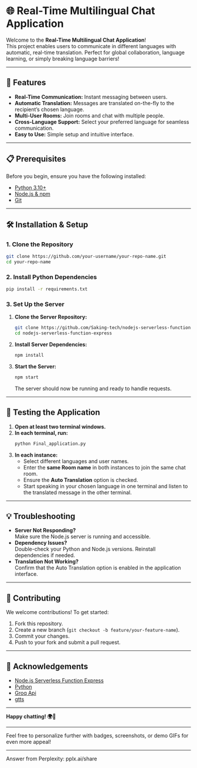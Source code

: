 # 🌐 Real-Time Multilingual Chat Application

Welcome to the **Real-Time Multilingual Chat Application**!  
This project enables users to communicate in different languages with automatic, real-time translation. Perfect for global collaboration, language learning, or simply breaking language barriers!

---

## 🚀 Features

- **Real-Time Communication:** Instant messaging between users.
- **Automatic Translation:** Messages are translated on-the-fly to the recipient’s chosen language.
- **Multi-User Rooms:** Join rooms and chat with multiple people.
- **Cross-Language Support:** Select your preferred language for seamless communication.
- **Easy to Use:** Simple setup and intuitive interface.

---

## 📋 Prerequisites

Before you begin, ensure you have the following installed:

- [Python 3.10+](https://www.python.org/downloads/)
- [Node.js & npm](https://nodejs.org/)
- [Git](https://git-scm.com/)

---

## 🛠️ Installation & Setup

### 1. Clone the Repository

```bash
git clone https://github.com/your-username/your-repo-name.git
cd your-repo-name
```

### 2. Install Python Dependencies

```bash
pip install -r requirements.txt
```

### 3. Set Up the Server

1. **Clone the Server Repository:**
    ```bash
    git clone https://github.com/Saking-tech/nodejs-serverless-function-express.git
    cd nodejs-serverless-function-express
    ```
2. **Install Server Dependencies:**
    ```bash
    npm install
    ```
3. **Start the Server:**
    ```bash
    npm start
    ```
    The server should now be running and ready to handle requests.

---

## 🧪 Testing the Application

1. **Open at least two terminal windows.**
2. **In each terminal, run:**
    ```bash
    python Final_application.py
    ```
3. **In each instance:**
    - Select different languages and user names.
    - Enter the **same Room name** in both instances to join the same chat room.
    - Ensure the **Auto Translation** option is checked.
    - Start speaking in your chosen language in one terminal and listen to the translated message in the other terminal.

---

## 💡 Troubleshooting

- **Server Not Responding?**  
  Make sure the Node.js server is running and accessible.
- **Dependency Issues?**  
  Double-check your Python and Node.js versions. Reinstall dependencies if needed.
- **Translation Not Working?**  
  Confirm that the Auto Translation option is enabled in the application interface.

---

## 🤝 Contributing

We welcome contributions! To get started:

1. Fork this repository.
2. Create a new branch (`git checkout -b feature/your-feature-name`).
3. Commit your changes.
4. Push to your fork and submit a pull request.

---

## 🙌 Acknowledgements

- [Node.js Serverless Function Express](https://github.com/Saking-tech/nodejs-serverless-function-express)
- [Python](https://www.python.org/)
- [Groq Api](https://console.groq.com/keys)
- [gtts](https://pypi.org/project/gTTS/)

---

**Happy chatting! 🌍💬**

---

Feel free to personalize further with badges, screenshots, or demo GIFs for even more appeal!

---
Answer from Perplexity: pplx.ai/share
